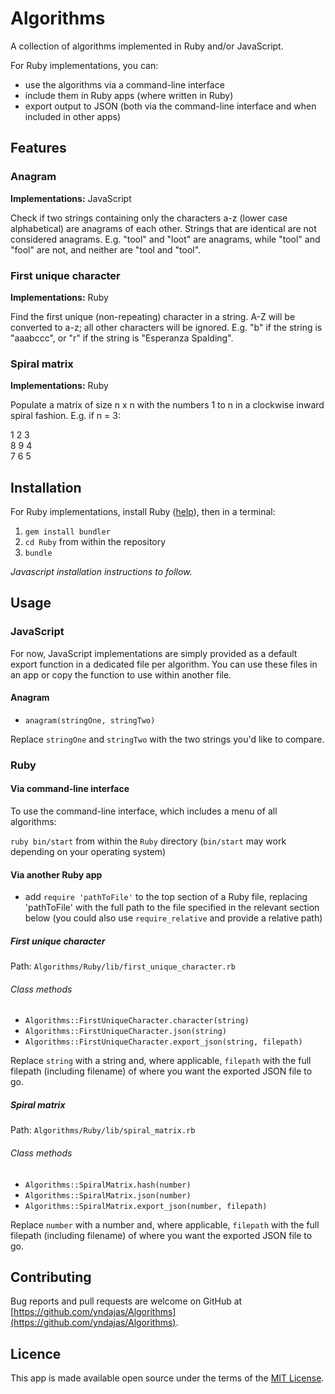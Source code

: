 # Algorithms

A collection of algorithms implemented in Ruby and/or JavaScript.

For Ruby implementations, you can:

- use the algorithms via a command-line interface
- include them in Ruby apps (where written in Ruby)
- export output to JSON (both via the command-line interface and when included in other apps)

## Features

### Anagram

<b>Implementations:</b> JavaScript

Check if two strings containing only the characters a-z (lower case alphabetical) are anagrams of each other. Strings that are identical are not considered anagrams. E.g. "tool" and "loot" are anagrams, while "tool" and "fool" are not, and neither are "tool and "tool".

### First unique character

<b>Implementations:</b> Ruby

Find the first unique (non-repeating) character in a string. A-Z will be converted to a-z; all other characters will be ignored. E.g. "b" if the string is "aaabccc", or "r" if the string is "Esperanza Spalding".

### Spiral matrix

<b>Implementations:</b> Ruby

Populate a matrix of size n x n with the numbers 1 to n in a clockwise inward spiral fashion. E.g. if n = 3:

1 2 3<br/>
8 9 4<br/>
7 6 5

## Installation

For Ruby implementations, install Ruby ([help](https://www.ruby-lang.org/en/documentation/installation)</a>), then in a terminal:

1. `gem install bundler`
2. `cd Ruby` from within the repository
3. `bundle`

<i>Javascript installation instructions to follow.</i>

## Usage

### JavaScript

For now, JavaScript implementations are simply provided as a default export function in a dedicated file per algorithm. You can use these files in an app or copy the function to use within another file.

#### Anagram

- `anagram(stringOne, stringTwo)`

Replace `stringOne` and `stringTwo` with the two strings you'd like to compare.

### Ruby

#### Via command-line interface

To use the command-line interface, which includes a menu of all algorithms:

`ruby bin/start` from within the `Ruby` directory (`bin/start` may work depending on your operating system)

#### Via another Ruby app

- add `require 'pathToFile'` to the top section of a Ruby file, replacing 'pathToFile' with the full path to the file specified in the relevant section below (you could also use `require_relative` and provide a relative path)

##### First unique character

Path: `Algorithms/Ruby/lib/first_unique_character.rb`

###### Class methods

- `Algorithms::FirstUniqueCharacter.character(string)`
- `Algorithms::FirstUniqueCharacter.json(string)`
- `Algorithms::FirstUniqueCharacter.export_json(string, filepath)`

Replace `string` with a string and, where applicable, `filepath` with the full filepath (including filename) of where you want the exported JSON file to go.

##### Spiral matrix

Path: `Algorithms/Ruby/lib/spiral_matrix.rb`

###### Class methods

- `Algorithms::SpiralMatrix.hash(number)`
- `Algorithms::SpiralMatrix.json(number)`
- `Algorithms::SpiralMatrix.export_json(number, filepath)`

Replace `number` with a number and, where applicable, `filepath` with the full filepath (including filename) of where you want the exported JSON file to go.

## Contributing

Bug reports and pull requests are welcome on GitHub at [https://github.com/yndajas/Algorithms](https://github.com/yndajas/Algorithms).

## Licence

This app is made available open source under the terms of the [MIT License](https://opensource.org/licenses/MIT).
